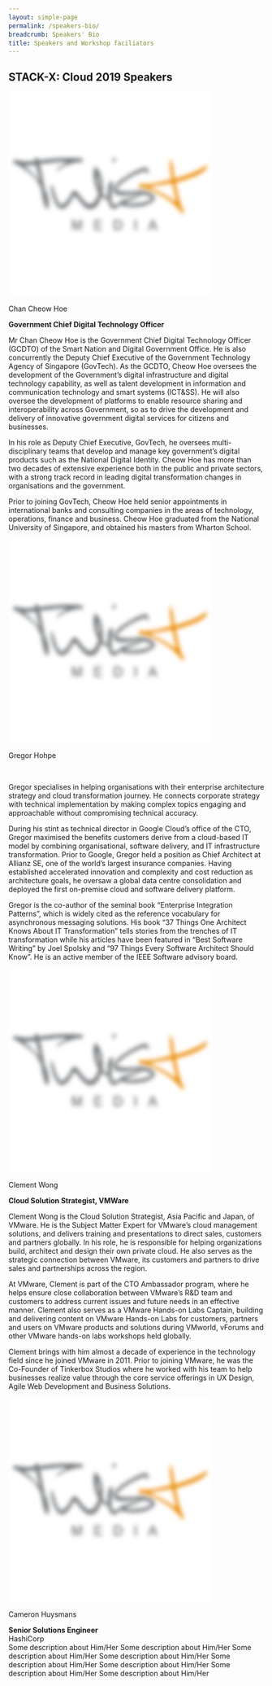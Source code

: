 ```yaml
---
layout: simple-page
permalink: /speakers-bio/
breadcrumb: Speakers' Bio
title: Speakers and Workshop faciliators 
---
```


## **STACK-X: Cloud 2019 Speakers**

<div class="row">
    <div class="col is-4">
        <img src="/images/dummy.png" alt="Chan Cheow Hoe">
    </div>
    <div class="col is-8">
        <p class="title is-4">Chan Cheow Hoe</p>
        <strong>Government Chief Digital Technology Officer</strong>
          <br>

Mr Chan Cheow Hoe is the Government Chief Digital Technology Officer (GCDTO) of the Smart Nation and Digital Government Office. He is also concurrently the Deputy Chief Executive of the Government Technology Agency of Singapore (GovTech). As the GCDTO, Cheow Hoe oversees the development of the Government’s digital infrastructure and digital technology capability, as well as talent development in information and communication technology and smart systems (ICT&SS). He will also oversee the development of platforms to enable resource sharing and interoperability across Government, so as to drive the development and delivery of innovative government digital services for citizens and businesses. 

In his role as Deputy Chief Executive, GovTech, he oversees multi-disciplinary teams that develop and manage key government’s digital products such as the National Digital Identity. Cheow Hoe has more than two decades of extensive experience both in the public and private sectors, with a strong track record in leading digital transformation changes in organisations and the government. 

Prior to joining GovTech, Cheow Hoe held senior appointments in international banks and consulting companies in the areas of technology, operations, finance and business. Cheow Hoe graduated from the National University of Singapore, and obtained his masters from Wharton School.

</div>

<div class="row">
    <div class="col is-4">
        <img src="/images/dummy.png" alt="Gregor Hohpe">
    </div>
    <div class="col is-8">
        <p class="title is-4">Gregor Hohpe</p>
        <br>

Gregor specialises in helping organisations with their enterprise architecture strategy and cloud transformation journey. He connects corporate strategy with technical implementation by making complex topics engaging and approachable without compromising technical accuracy.

During his stint as technical director in Google Cloud’s office of the CTO, Gregor maximised the benefits customers derive from a cloud-based IT model by combining organisational, software delivery, and IT infrastructure transformation. Prior to Google, Gregor held a position as Chief Architect at Allianz SE, one of the world’s largest insurance companies. Having established accelerated innovation and complexity and cost reduction as architecture goals, he oversaw a global data centre consolidation and deployed the first on-premise cloud and software delivery platform.

Gregor is the co-author of the seminal book “Enterprise Integration Patterns”, which is widely cited as the reference vocabulary for asynchronous messaging solutions. His book “37 Things One Architect Knows About IT Transformation” tells stories from the trenches of IT transformation while his articles have been featured in “Best Software Writing” by Joel Spolsky and “97 Things Every Software Architect Should Know”. He is an active member of the IEEE Software advisory board.

<div class="row">
    <div class="col is-4">
        <img src="/images/dummy.png" alt="Clement Wong">
    </div>
    <div class="col is-8">
        <p class="title is-4">Clement Wong</p>
        <strong>Cloud Solution Strategist,  VMWare</strong>
        <br>
       
Clement Wong is the Cloud Solution Strategist, Asia Pacific and Japan, of VMware. He is the Subject Matter Expert for VMware’s cloud management solutions, and delivers training and presentations to direct sales, customers and partners globally. In his role, he is responsible for helping organizations build, architect and design their own private cloud. He also serves as the strategic connection between VMware, its customers and partners to drive sales and partnerships across the region. 

At VMware, Clement is part of the CTO Ambassador program, where he helps ensure close collaboration between VMware’s R&D team and customers to address current issues and future needs in an effective manner. Clement also serves as a VMware Hands-on Labs Captain, building and delivering content on VMware Hands-on Labs for customers, partners and users on VMware products and solutions during VMworld, vForums and other VMware hands-on labs workshops held globally.

Clement brings with him almost a decade of experience in the technology field since he joined VMware in 2011. Prior to joining VMware, he was the Co-Founder of Tinkerbox Studios where he worked with his team to help businesses realize value through the core service offerings in UX Design, Agile Web Development and Business Solutions.  

</div>

<div class="row">
    <div class="col is-4">
        <img src="/images/dummy.png" alt="Cameron Huysmans">
    </div>
    <div class="col is-8">
        <p class="title is-4">Cameron Huysmans</p>
        <strong>Senior Solutions Engineer</strong>
        <br>
        HashiCorp
        <br>
        Some description about Him/Her Some description about Him/Her Some description about Him/Her Some description about Him/Her Some description about Him/Her Some description about Him/Her Some description about Him/Her Some description about Him/Her
    </div>
</div>

